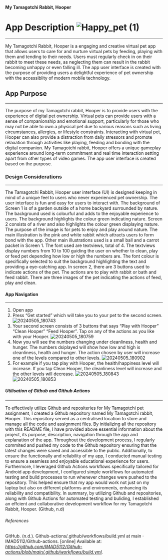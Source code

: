 **My Tamagotchi Rabbit, Hooper**
# App Description ![Happy_pet (1)](https://github.com/Safiyyah123/PetApp/assets/163822823/fc9baab6-c0f1-4223-bee8-f42637203f9c)

--------------------
My Tamagotchi Rabbit, Hooper is a engaging and creative virtual pet app that allows users to care for and nurture virtual pets by feeding, playing with them and tending to their needs. 
Users must regularly check in on their rabbit to meet these needs, as neglecting them can result in the rabbit becoming unhappy or even falling ill.
The app user interface is created with the purpose of providing users a delightful experience of pet ownership with the accessiblity of modern mobile technology. 

## App Purpose
-------------------
The purpose of my Tamagotchi rabbit, Hooper is to provide users with the experience of digital pet ownership. 
Virtual pets can provide users with a sense of companionship and emotional support, particularly for those who may not be able to own a physical pet due to various reasons such as living circumstances, allergies, or lifestyle constraints.
Interacting with virtual pet, Hooper can also provide a distraction from daily stressors and promote relaxation through activities like playing, feeding and bonding with the digital companion. 
My Tamagotchi rabbit, Hooper offers a unique gameplay experience around long-term commitment and real time interaction setting apart from other types of video games.
The app user interface is created based on the purpose. 

### Design Considerations
---------------------------
The Tamagotchi Rabbit, Hooper user interface (UI) is designed keeping in mind of a unique feel to users who never experienced pet ownership. 
The user interface is fun and easy for users to interact with. The background of Screen 1 is of a garden outside of a home backyard surrounded by nature.
The background used is colourful and adds to the enjoyable experience to users. The background highlights the colour green indicating nature. Screen 2 consists of a river and also highlights the colour green displaying nature. 
The purpose of the image is for pets to enjoy and play around nature. The main illustration is the pink and white rabbit which attracts users to form bond with the app. Other main illustrations used is a small ball and a carrot packet in Screen 1. 
The font used are textviews, total of 4. The textviews display numbers from 10 to 100 guiding the user on whether to clean, play or feed pet depending how low or high the numbers are. 
The font colour is specifically selected to suit the background highlighting the text and providing a eye-catching app.
In screen 2, there are 3 buttons used to indicate actions of the pet. The actions are to play with rabbit or bath and feed rabbit.
There are three images of the pet indicating the actions of feed, play and clean. 

#### App Navigation
--------------------
1.	Open app
2.	Press “Get started” which will take you to your pet to the second screen.![20240505_180743](https://github.com/Safiyyah123/PetApp/assets/163822823/f8dcc56f-116e-4c28-915e-dd5864ae389b)
3.	Your second screen consists of 3 buttons that says “Play with Hooper” “Clean Hooper” “Feed Hooper”. Tap on any of the actions as you like with your Hooper. ![20240505_180759](https://github.com/Safiyyah123/PetApp/assets/163822823/89834625-3f84-4f79-9b51-7293070e1bb1)
4.	Now you will see the numbers changing under cleanliness, health and hunger. The numbers dsiplayed will show how low and high is cleanliness, health and hunger. The action chosen by user will increase one of the levels compared to other levels. ![20240505_180902](https://github.com/Safiyyah123/PetApp/assets/163822823/03f459bb-9bba-48e0-b914-c6bde8f9f22b)
5.	For example if you tap play with Hooper, the health/happiness level will increase. If you tap Clean Hooper, the cleanliness level will increase and the other levels will decrease. ![20240505_180843](https://github.com/Safiyyah123/PetApp/assets/163822823/667bde67-b9f8-47a4-a21a-27ba7744af84)
	![20240505_180853](https://github.com/Safiyyah123/PetApp/assets/163822823/10983284-6127-4a80-8162-4d5d655e4806)



##### Utilisation of Github and Github Actions
-----------------------------------------------
To effectively utilize Github and repositeries for My Tamagotchi pet assignment, I created a Github repository named My Tamagotchi rabbit, Hooper. 
This repository served as a centralised location to store and manage all the code and assignment files.
By initializing all the repository with this README file, I have provided above essential information about the project, its purpose, description, navigation through the app and explanation of the app. 
Throughout the development process, I regularly commited and pushed my code to the Github repository ensuring that the latest changes were saved and accessible to the public. 
Additionally, to ensure the functionally and reliability of my app, I conducted manual testing to ensure a seamless and enjoyable educational experience for users.
Furthermore, I leveraged Github Actions workflows specifically tailored for Android app development, I configured simple workflows for automated testing and bulid processes to run whenever changes were pushed to the repository.
This helped ensure that my app would work not just on my laptop but also on different platforms and enviroments, enhancing its reliability and compatibility. 
In summary, by utilizing Github and repositories, along with Github Actions for automated testing and buliding, I established an effcient and collaborative development workflow for my Tamagotchi Rabbit, Hooper. (Github, n.d)

###### References
GitHub. (n.d.). Github-actions/.github/workflows/build.yml at main · IMAD5112/Github-actions. [online] Available at: *https://github.com/IMAD5112/Github-actions/blob/main/.github/workflows/build.yml.*

‌
